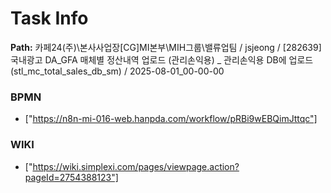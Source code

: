 # Task Info

**Path:** 카페24(주)\본사사업장\[CG]MI본부\MIH그룹\밸류업팀 / jsjeong / [282639] 국내광고 DA_GFA 매체별 정산내역 업로드 (관리손익용) _ 관리손익용 DB에 업로드 (stl_mc_total_sales_db_sm) / 2025-08-01_00-00-00

### BPMN
- ["https://n8n-mi-016-web.hanpda.com/workflow/pRBi9wEBQimJttqc"]

### WIKI
- ["https://wiki.simplexi.com/pages/viewpage.action?pageId=2754388123"]

